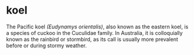 # koel

The Pacific koel *(Eudynamys orientalis)*, also known as the eastern koel, is a species of cuckoo in the Cuculidae family. In Australia, it is colloquially known as the rainbird or stormbird, as its call is usually more prevalent before or during stormy weather.